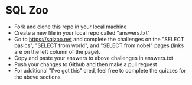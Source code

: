 # SQL Zoo

- Fork and clone this repo in your local machine
- Create a new file in your local repo called "answers.txt" 
- Go to https://sqlzoo.net and complete the challenges on the "SELECT basics", "SELECT from world", and "SELECT from nobel" pages (links are on the left column of the page). 
- Copy and paste your answers to above challenges in answers.txt 
- Push your changes to Github and then make a pull request
- For additional "I've got this" cred, feel free to complete the quizzes for the above sections.
